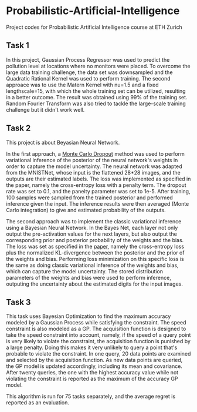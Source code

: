 # Probabilistic-Artificial-Intelligence
Project codes for Probabilistic Artificial Intelligence course at ETH Zurich

## Task 1
In this project, Gaussian Process Regressor was used to predict the pollution level at locations where no monitors were placed. To overcome the large data training challenge, the data set was downsampled and the Quadratic Rational Kernel was used to perform training. The second approace was to use the Matern Kernel with nu=1.5 and a fixed lengthscale=15, with which the whole training set can be utilized, resulting in a better outcome. The result was obtained using 99% of the training set. Random Fourier Transform was also tried to tackle the large-scale training challenge but it didn't work well.

## Task 2
This project is about Beyasian Neural Network.

In the first approach, a [Monte Carlo Dropout](https://arxiv.org/pdf/1506.02142.pdf) method was used to perform variational inference of the posterior of the neural network's weights in order to capture the model uncertainty. The neural network was adapted from the MNISTNet, whose input is the flattened 28\*28 images, and the outputs are their estimated labels. The loss was implemented as specified in the paper, namely the cross-entropy loss with a penalty term. The dropout rate was set to 0.1, and the panelty parameter was set to 1e-5. After training, 100 samples were sampled from the trained posterior and performed inference given the input. The inference results were then averaged (Monte Carlo integration) to give and estimated probability of the outputs.

The second approach was to implement the classic variational inference using a Bayesian Neural Network. In the Bayes Net, each layer not only output the pre-activation values for the next layers, but also output the corresponding prior and posterior probability of the weights and the bias. The loss was set as specified in the [paper](https://arxiv.org/pdf/1505.05424.pdf), namely the cross-entropy loss plus the normalized KL-divergence between the posterior and the prior of the weights and bias. Performing loss minimization on this specific loss is the same as doing classic variational inference of the weights and bias, which can capture the model uncertainty. The stored distribution parameters of the weights and bias were used to perform inference, outputing the uncertainty about the estimated digits for the input images.

## Task 3
This task uses Bayesian Optimization to find the maximum accuracy modeled by a Gaussian Process while satisfying the constraint. The speed constraint is also modeled as a GP. The acquisition function is designed to take the speed constraint into account, namely, if the speed of a query point is very likely to violate the constraint, the acquisition function is punished by a large penalty. Doing this makes it very unlikely to query a point that's probable to violate the constraint. In one query, 20 data points are examined and selected by the acquisition function. As new data points are queried, the GP model is updated accordingly, including its mean and covariance. After twenty queries, the one with the highest accuracy value while not violating the constraint is reported as the maximum of the accuracy GP model. 

This algorithm is run for 75 tasks separately, and the average regret is reported as an evaluation.
